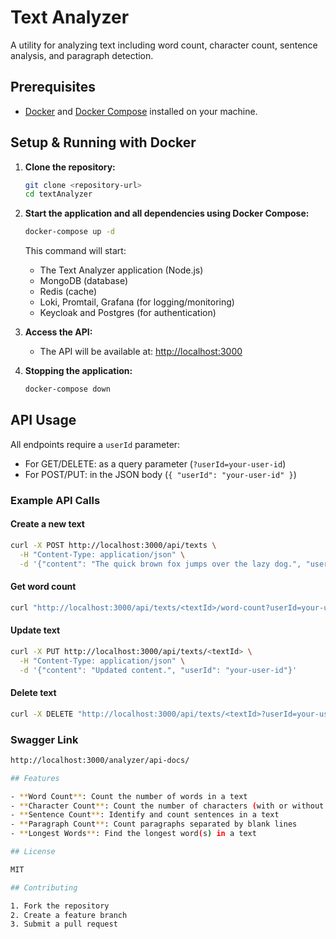 # Text Analyzer

A utility for analyzing text including word count, character count, sentence analysis, and paragraph detection.

## Prerequisites

- [Docker](https://www.docker.com/) and [Docker Compose](https://docs.docker.com/compose/) installed on your machine.

## Setup & Running with Docker

1. **Clone the repository:**
   ```bash
   git clone <repository-url>
   cd textAnalyzer
   ```

2. **Start the application and all dependencies using Docker Compose:**
   ```bash
   docker-compose up -d
   ```

   This command will start:
   - The Text Analyzer application (Node.js)
   - MongoDB (database)
   - Redis (cache)
   - Loki, Promtail, Grafana (for logging/monitoring)
   - Keycloak and Postgres (for authentication)

3. **Access the API:**
   - The API will be available at: [http://localhost:3000](http://localhost:3000)

4. **Stopping the application:**
   ```bash
   docker-compose down
   ```

## API Usage

All endpoints require a `userId` parameter:
- For GET/DELETE: as a query parameter (`?userId=your-user-id`)
- For POST/PUT: in the JSON body (`{ "userId": "your-user-id" }`)

### Example API Calls

#### Create a new text
```bash
curl -X POST http://localhost:3000/api/texts \
  -H "Content-Type: application/json" \
  -d '{"content": "The quick brown fox jumps over the lazy dog.", "userId": "your-user-id"}'
```

#### Get word count
```bash
curl "http://localhost:3000/api/texts/<textId>/word-count?userId=your-user-id"
```

#### Update text
```bash
curl -X PUT http://localhost:3000/api/texts/<textId> \
  -H "Content-Type: application/json" \
  -d '{"content": "Updated content.", "userId": "your-user-id"}'
```

#### Delete text
```bash
curl -X DELETE "http://localhost:3000/api/texts/<textId>?userId=your-user-id"
```

### Swagger Link
```bash
http://localhost:3000/analyzer/api-docs/

## Features

- **Word Count**: Count the number of words in a text
- **Character Count**: Count the number of characters (with or without whitespace)
- **Sentence Count**: Identify and count sentences in a text
- **Paragraph Count**: Count paragraphs separated by blank lines
- **Longest Words**: Find the longest word(s) in a text

## License

MIT

## Contributing

1. Fork the repository
2. Create a feature branch
3. Submit a pull request